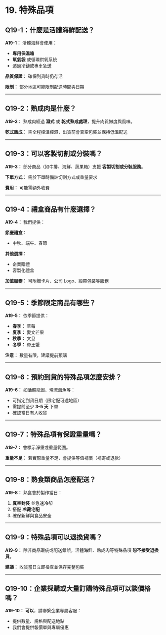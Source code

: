 # 19. 特殊品項

## Q19-1：什麼是活體海鮮配送？

**A19-1：** 活體海鮮會使用：

- **專用保溫箱**
- **氧氣袋** 或循環供氧系統
- 透過冷鏈或專車急送

**品質保證：** 確保到貨時仍存活

**限制：** 部分地區可能限制配送時間與日期

---

## Q19-2：熟成肉是什麼？

**A19-2：** 熟成肉經過 **濕式** 或 **乾式熟成處理**，提升肉質嫩度與風味。

**乾式熟成：** 需全程控溫控濕，出貨前會真空包裝並保持低溫配送

---

## Q19-3：可以客製切割或分裝嗎？

**A19-3：** 部分商品（如牛排、海鮮、蔬果箱）支援 **客製切割或分裝服務**。

**下單方式：** 需於下單時備註切割方式或重量要求

**費用：** 可能需額外收費

---

## Q19-4：禮盒商品有什麼選擇？

**A19-4：** 我們提供：

**節慶禮盒：**

- 中秋、端午、春節

**其他選擇：**

- 企業贈禮
- 客製化禮盒

**加值服務：** 可附贈卡片、公司 Logo、緞帶包裝等服務

---

## Q19-5：季節限定商品有哪些？

**A19-5：** 依季節提供：

- **春季：** 草莓
- **夏季：** 愛文芒果
- **秋季：** 文旦
- **冬季：** 帝王蟹

**注意：** 數量有限，建議提前預購

---

## Q19-6：預約到貨的特殊品項怎麼安排？

**A19-6：** 如活體龍蝦、現流海魚等：

- 可指定到貨日期（限宅配可達地區）
- 需提前至少 **3–5 天** 下單
- 確認當日有人收貨

---

## Q19-7：特殊品項有保證重量嗎？

**A19-7：** 會標示淨重或重量範圍。

**重量不足：** 若實際重量不足，會提供等值補償（補寄或退款）

---

## Q19-8：熟食類商品怎麼配送？

**A19-8：** 熟食會於製作當日：

1. **真空封裝** 並急速冷卻
2. 搭配 **冷藏宅配**
3. 確保新鮮與食品安全

---

## Q19-9：特殊品項可以退換貨嗎？

**A19-9：** 除非商品瑕疵或配送錯誤，活體海鮮、熟成肉等特殊品項 **恕不接受退換貨**。

**建議：** 收貨當日立即檢查並保存完整包裝

---

## Q19-10：企業採購或大量訂購特殊品項可以談價格嗎？

**A19-10：** **可以**，請聯繫企業專屬客服：

- 提供數量、規格與配送地點
- 我們會提供報價單與專屬優惠
